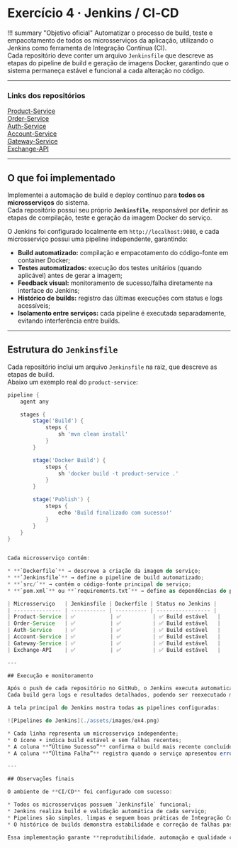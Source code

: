 # Exercício 4 · Jenkins / CI‑CD

!!! summary "Objetivo oficial"
    Automatizar o processo de build, teste e empacotamento de todos os microsserviços da aplicação, utilizando o Jenkins como ferramenta de Integração Contínua (CI).  
    Cada repositório deve conter um arquivo `Jenkinsfile` que descreve as etapas do pipeline de build e geração de imagens Docker, garantindo que o sistema permaneça estável e funcional a cada alteração no código.

---

### Links dos repositórios

[Product-Service](https://github.com/giovannyjvr/pma.25.2-product-service)  
[Order-Service](https://github.com/giovannyjvr/pma.25.2-order-service)  
[Auth-Service](https://github.com/giovannyjvr/pma.25.2-auth-service)  
[Account-Service](https://github.com/giovannyjvr/pma.25.2-account-service)  
[Gateway-Service](https://github.com/giovannyjvr/pma.25.2-gateway-service)  
[Exchange-API](https://github.com/giovannyjvr/exchange-api)

---

## O que foi implementado

Implementei a automação de build e deploy contínuo para **todos os microsserviços** do sistema.  
Cada repositório possui seu próprio **`Jenkinsfile`**, responsável por definir as etapas de compilação, teste e geração da imagem Docker do serviço.

O Jenkins foi configurado localmente em `http://localhost:9080`, e cada microsserviço possui uma pipeline independente, garantindo:

- **Build automatizado:** compilação e empacotamento do código-fonte em container Docker;  
- **Testes automatizados:** execução dos testes unitários (quando aplicável) antes de gerar a imagem;  
- **Feedback visual:** monitoramento de sucesso/falha diretamente na interface do Jenkins;  
- **Histórico de builds:** registro das últimas execuções com status e logs acessíveis;  
- **Isolamento entre serviços:** cada pipeline é executada separadamente, evitando interferência entre builds.

---

## Estrutura do `Jenkinsfile`

Cada repositório inclui um arquivo `Jenkinsfile` na raiz, que descreve as etapas de build.  
Abaixo um exemplo real do `product-service`:

```groovy
pipeline {
    agent any

    stages {
        stage('Build') {
            steps {
                sh 'mvn clean install'
            }
        }

        stage('Docker Build') {
            steps {
                sh 'docker build -t product-service .'
            }
        }

        stage('Publish') {
            steps {
                echo 'Build finalizado com sucesso!'
            }
        }
    }
}


Cada microsserviço contém:

* **`Dockerfile`** → descreve a criação da imagem do serviço;
* **`Jenkinsfile`** → define o pipeline de build automatizado;
* **`src/`** → contém o código-fonte principal do serviço;
* **`pom.xml`** ou **`requirements.txt`** → define as dependências do projeto.

| Microsserviço   | Jenkinsfile | Dockerfile | Status no Jenkins |
| --------------- | ----------- | ---------- | ----------------- |
| Product-Service | ✅           | ✅          | ✅ Build estável   |
| Order-Service   | ✅           | ✅          | ✅ Build estável   |
| Auth-Service    | ✅           | ✅          | ✅ Build estável   |
| Account-Service | ✅           | ✅          | ✅ Build estável   |
| Gateway-Service | ✅           | ✅          | ✅ Build estável   |
| Exchange-API    | ✅           | ✅          | ✅ Build estável   |

---

## Execução e monitoramento

Após o push de cada repositório no GitHub, o Jenkins executa automaticamente a pipeline correspondente.
Cada build gera logs e resultados detalhados, podendo ser reexecutado manualmente caso necessário.

A tela principal do Jenkins mostra todas as pipelines configuradas:

![Pipelines do Jenkins](./assets/images/ex4.png)

* Cada linha representa um microsserviço independente;
* O ícone ☀️ indica build estável e sem falhas recentes;
* A coluna **“Último Sucesso”** confirma o build mais recente concluído corretamente;
* A coluna **“Última Falha”** registra quando o serviço apresentou erro (antes da correção).

---

## Observações finais

O ambiente de **CI/CD** foi configurado com sucesso:

* Todos os microsserviços possuem `Jenkinsfile` funcional;
* Jenkins realiza build e validação automática de cada serviço;
* Pipelines são simples, limpas e seguem boas práticas de Integração Contínua;
* O histórico de builds demonstra estabilidade e correção de falhas passadas.

Essa implementação garante **reprodutibilidade, automação e qualidade contínua** em todas as etapas do desenvolvimento da aplicação.

```

